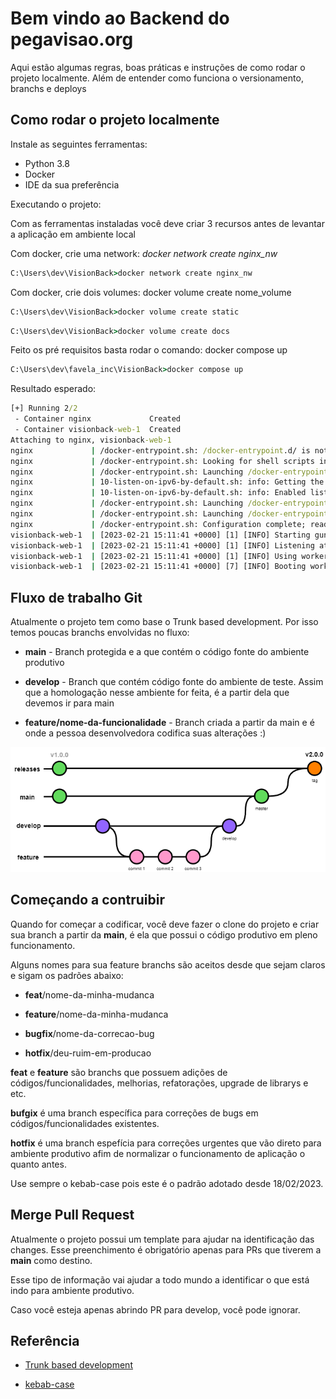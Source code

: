 
# Bem vindo ao Backend do pegavisao.org

  

Aqui estão algumas regras, boas práticas e instruções de como rodar o projeto localmente. Além de entender como funciona o versionamento, branchs e deploys

  

## Como rodar o projeto localmente

Instale as seguintes ferramentas:
- Python 3.8
- Docker
- IDE da sua preferência

Executando o projeto:

Com as ferramentas instaladas você deve criar 3 recursos antes de levantar a aplicação em ambiente local

Com docker, crie uma network: *docker network create nginx_nw*
```cmd
C:\Users\dev\VisionBack>docker network create nginx_nw
```

Com docker, crie dois volumes: docker volume create nome_volume
```cmd
C:\Users\dev\VisionBack>docker volume create static
```
```cmd
C:\Users\dev\VisionBack>docker volume create docs
```

Feito os pré requisitos basta rodar o comando: docker compose up

```cmd
C:\Users\dev\favela_inc\VisionBack>docker compose up
```
Resultado esperado: 
```cmd
[+] Running 2/2
 - Container nginx             Created                                                                                                 0.1s 
 - Container visionback-web-1  Created                                                                                                 0.1s 
Attaching to nginx, visionback-web-1
nginx             | /docker-entrypoint.sh: /docker-entrypoint.d/ is not empty, will attempt to perform configuration
nginx             | /docker-entrypoint.sh: Looking for shell scripts in /docker-entrypoint.d/
nginx             | /docker-entrypoint.sh: Launching /docker-entrypoint.d/10-listen-on-ipv6-by-default.sh
nginx             | 10-listen-on-ipv6-by-default.sh: info: Getting the checksum of /etc/nginx/conf.d/default.conf
nginx             | 10-listen-on-ipv6-by-default.sh: info: Enabled listen on IPv6 in /etc/nginx/conf.d/default.conf
nginx             | /docker-entrypoint.sh: Launching /docker-entrypoint.d/20-envsubst-on-templates.sh
nginx             | /docker-entrypoint.sh: Launching /docker-entrypoint.d/30-tune-worker-processes.sh
nginx             | /docker-entrypoint.sh: Configuration complete; ready for start up
visionback-web-1  | [2023-02-21 15:11:41 +0000] [1] [INFO] Starting gunicorn 20.1.0
visionback-web-1  | [2023-02-21 15:11:41 +0000] [1] [INFO] Listening at: http://0.0.0.0:5000 (1)
visionback-web-1  | [2023-02-21 15:11:41 +0000] [1] [INFO] Using worker: sync
visionback-web-1  | [2023-02-21 15:11:41 +0000] [7] [INFO] Booting worker with pid: 7
```
  

## Fluxo de trabalho Git

Atualmente o projeto tem como base o Trunk based development. Por isso temos poucas branchs envolvidas no fluxo:

-  **main** - Branch protegida e a que contém o código fonte do ambiente produtivo

-  **develop** - Branch que contém código fonte do ambiente de teste. Assim que a homologação nesse ambiente for feita, é a partir dela que devemos ir para main

-  **feature/nome-da-funcionalidade** - Branch criada a partir da main e é onde a pessoa desenvolvedora codifica suas alterações :)

  

![alt text](/docs/flow-pegavisao.png  "Fluxo de trabalho do Pegavisao.org")

  
  

## Começando a contruibir

Quando for começar a codificar, você deve fazer o clone do projeto e criar sua branch a partir da **main**, é ela que possui o código produtivo em pleno funcionamento.

  

Alguns nomes para sua feature branchs são aceitos desde que sejam claros e sigam os padrões abaixo:

-  **feat**/nome-da-minha-mudanca

-  **feature**/nome-da-minha-mudanca

-  **bugfix**/nome-da-correcao-bug

-  **hotfix**/deu-ruim-em-producao

  

**feat** e **feature** são branchs que possuem adições de códigos/funcionalidades, melhorias, refatorações, upgrade de librarys e etc.

  

**bufgix** é uma branch específica para correções de bugs em códigos/funcionalidades existentes.

  

**hotfix** é uma branch espefícia para correções urgentes que vão direto para ambiente produtivo afim de normalizar o funcionamento de aplicação o quanto antes.

  

Use sempre o kebab-case pois este é o padrão adotado desde 18/02/2023.

  

## Merge Pull Request

Atualmente o projeto possui um template para ajudar na identificação das changes. Esse preenchimento é obrigatório apenas para PRs que tiverem a **main** como destino.

  

Esse tipo de informação vai ajudar a todo mundo a identificar o que está indo para ambiente produtivo.

  

Caso você esteja apenas abrindo PR para develop, você pode ignorar.

  

## Referência

  

-  [Trunk based development](https://trunkbaseddevelopment.com/.)

-  [kebab-case](https://betterprogramming.pub/string-case-styles-camel-pascal-snake-and-kebab-case-981407998841)
